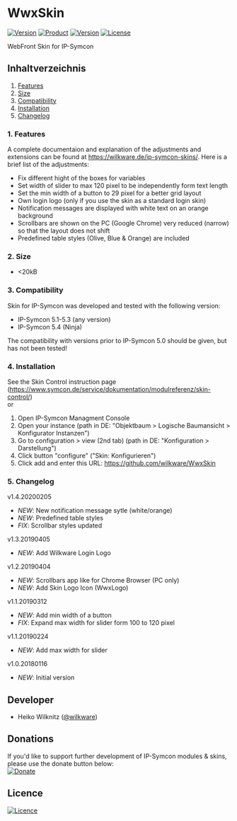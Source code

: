 # WwxSkin

[![Version](https://img.shields.io/badge/Symcon-Webfront--Skin-red.svg)](https://www.symcon.de/service/dokumentation/entwicklerbereich/sdk-tools/sdk-skins/)
[![Product](https://img.shields.io/badge/Symcon%20Version-5.1--5.4-blue.svg)](https://www.symcon.de/produkt/)
[![Version](https://img.shields.io/badge/Skin%20Version-1.4.20200205-orange.svg)](https://github.com/Wilkware/WwxSkin)
[![License](https://img.shields.io/badge/License-CC%20BY--NC--SA%204.0-green.svg)](https://creativecommons.org/licenses/by-nc-sa/4.0/)

WebFront Skin for IP-Symcon

## Inhaltverzeichnis

1. [Features](#1-features)
2. [Size](#2-size)
3. [Compatibility](#3-compatibility)
4. [Installation](#4-installation)
5. [Changelog](#5-changelog)

### 1. Features

A complete documentaion and explanation of the adjustments and extensions can be found at <https://wilkware.de/ip-symcon-skins/>.
Here is a brief list of the adjustments:

* Fix different hight of the boxes for variables
* Set width of slider to max 120 pixel to be independently form text length
* Set the min width of a button to 29 pixel for a better grid layout
* Own login logo (only if you use the skin as a standard login skin)
* Notification messages are displayed with white text on an orange background
* Scrollbars are shown on the PC (Google Chrome) very reduced (narrow) so that the layout does not shift
* Predefined table styles (Olive, Blue & Orange) are included

### 2. Size

* <20kB

### 3. Compatibility

Skin for IP-Symcon was developed and tested with the following version:

* IP-Symcon 5.1-5.3 (any version)
* IP-Symcon 5.4 (Ninja)

The compatibility with versions prior to IP-Symcon 5.0 should be given, but has not been tested!

### 4. Installation

See the Skin Control instruction page (<https://www.symcon.de/service/dokumentation/modulreferenz/skin-control/>)  
or

1. Open IP-Symcon Managment Console
2. Open your instance (path in DE: "Objektbaum > Logische Baumansicht > Konfigurator Instanzen")
3. Go to configuration > view (2nd tab) (path in DE: "Konfiguration > Darstellung")
4. Click button "configure" ("Skin: Konfigurieren")
5. Click add and enter this URL: <https://github.com/wilkware/WwxSkin>

### 5. Changelog

v1.4.20200205

* _NEW_: New notification message sytle (white/orange)
* _NEW_: Predefined table styles
* _FIX_: Scrollbar styles updated

v1.3.20190405

* _NEW_: Add Wilkware Login Logo

v1.2.20190404

* _NEW_: Scrollbars app like for Chrome Browser (PC only)
* _NEW_: Add Skin Logo Icon (WwxLogo)

v1.1.20190312

* _NEW_: Add min width of a button
* _FIX_: Expand max width for slider form 100 to 120 pixel

v1.1.20190224

* _NEW_: Add max width for slider

v1.0.20180116

* _NEW_: Initial version

## Developer

* Heiko Wilknitz ([@wilkware](https://github.com/wilkware))

## Donations

If you'd like to support further development of IP-Symcon modules & skins, please use the donate button below:  
[![Donate](https://www.paypalobjects.com/de_DE/DE/i/btn/btn_donate_LG.gif)](https://www.paypal.com/cgi-bin/webscr?cmd=_s-xclick&hosted_button_id=8816166)

## Licence

[![Licence](https://licensebuttons.net/i/l/by-nc-sa/transparent/00/00/00/88x31-e.png)](https://creativecommons.org/licenses/by-nc-sa/4.0/)
